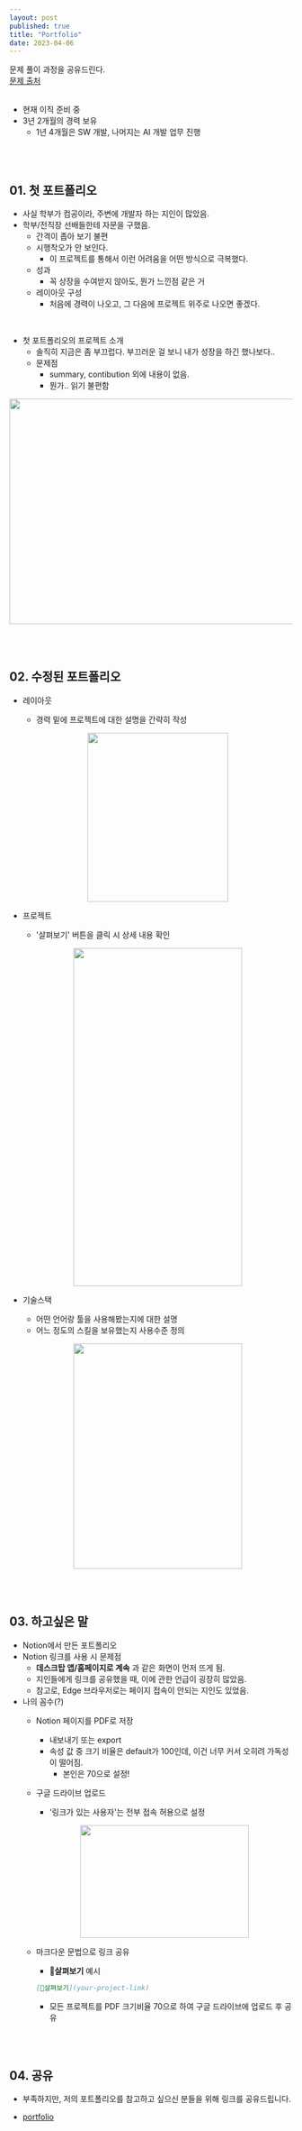 ```yaml
---
layout: post
published: true
title: "Portfolio"
date: 2023-04-06
---
```



문제 풀이 과정을 공유드린다. <br/>
[문제 출처](https://school.programmers.co.kr/learn/courses/30/lessons/42840) <br/><br/>

- 현재 이직 준비 중 <br/>
- 3년 2개월의 경력 보유
  - 1년 4개월은 SW 개발, 나머지는 AI 개발 업무 진행

<br/><br/>

## 01. 첫 포트폴리오

- 사실 학부가 컴공이라, 주변에 개발자 하는 지인이 많았음.
- 학부/전직장 선배들한테 자문을 구했음.
  - 간격이 좁아 보기 불편
  - 시행착오가 안 보인다.
    - 이 프로젝트를 통해서 이런 어려움을 어떤 방식으로 극복했다.
  - 성과
    - 꼭 상장을 수여받지 않아도, 뭔가 느낀점 같은 거
  - 레이아웃 구성
    - 처음에 경력이 나오고, 그 다음에 프로젝트 위주로 나오면 좋겠다.

<br/>

- 첫 포트폴리오의 프로젝트 소개
  - 솔직히 지금은 좀 부끄럽다. 부끄러운 걸 보니 내가 성장을 하긴 했나보다..
  - 문제점
    - summary, contibution 외에 내용이 없음.
    - 뭔가.. 읽기 불편함

<p align="center"><img src="https://user-images.githubusercontent.com/33558083/230791637-e28befe7-b827-4ffe-9042-d6f0af823157.JPG" height="400px" width="600px"></p>


<br/><br/>

## 02. 수정된 포트폴리오

- 레이아웃
  - 경력 밑에 프로젝트에 대한 설명을 간략히 작성
    
  <p align="center"><img src="https://user-images.githubusercontent.com/33558083/230791639-01083665-86f7-4934-bf96-8b3970a978e5.JPG" height="300px" width="250px"></p>

- 프로젝트
  - '살펴보기' 버튼을 클릭 시 상세 내용 확인

  <p align="center"><img src="https://user-images.githubusercontent.com/33558083/230791640-9fdfef10-4367-43f6-a851-c8c642bc6614.JPG" height="600px" width="300px"></p>

- 기술스택
  - 어떤 언어랑 툴을 사용해봤는지에 대한 설명
  - 어느 정도의 스킬을 보유했는지 사용수준 정의

  <p align="center"><img src="https://user-images.githubusercontent.com/33558083/230791641-e337dbcb-99cd-4b13-b3e8-adb5ee9d426f.JPG" height="400px" width="300px"></p>


<br/><br/>

## 03. 하고싶은 말

- Notion에서 만든 포트폴리오
- Notion 링크를 사용 시 문제점
  - **데스크탑 앱/홈페이지로 계속** 과 같은 화면이 먼저 뜨게 됨.
  - 지인들에게 링크를 공유했을 때, 이에 관한 언급이 굉장히 많았음.
  - 참고로, Edge 브라우저로는 페이지 접속이 안되는 지인도 있었음.
- 나의 꼼수(?)
  - Notion 페이지를 PDF로 저장
    - 내보내기 또는 export
    - 속성 값 중 크기 비율은 default가 100인데, 이건 너무 커서 오히려 가독성이 떨어짐.
      - 본인은 70으로 설정!
  - 구글 드라이브 업로드
    - '링크가 있는 사용자'는 전부 접속 허용으로 설정

    <p align="center"><img src="https://user-images.githubusercontent.com/33558083/230791643-e0bfc6e9-8a83-4527-b16c-6c220c8373bd.JPG" height="200px" width="300px"></p>

  - 마크다운 문법으로 링크 공유
    - **🔎살펴보기** 예시
    
    ```markdown
    [🔎살펴보기](your-project-link)
    ```

    - 모든 프로젝트를 PDF 크기비율 70으로 하여 구글 드라이브에 업로드 후 공유


<br/><br/>

## 04. 공유

- 부족하지만, 저의 포트폴리오를 참고하고 싶으신 분들을 위해 링크를 공유드립니다.

- [portfolio](https://drive.google.com/file/d/1pOeXa_wl5TB6bpQ9we33SF6YSlRX9zaq/view)